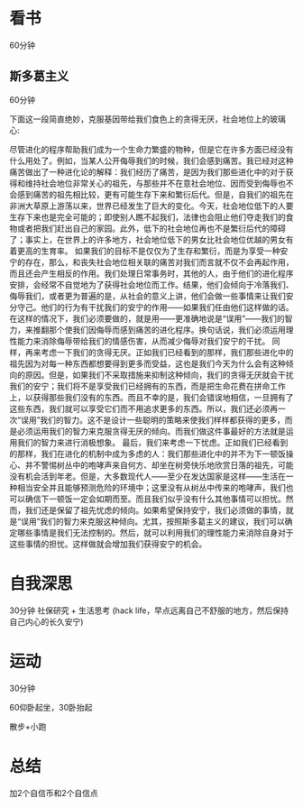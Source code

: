 # 看书
60分钟
## 斯多葛主义
60分钟 

下面这一段简直绝妙，克服基因带给我们食色上的贪得无厌，社会地位上的玻璃心:

尽管进化的程序帮助我们成为一个生命力繁盛的物种，但是它在许多方面已经没有什么用处了。例如，当某人公开侮辱我们的时候，我们会感到痛苦。我已经对这种痛苦做出了一种进化论的解释：我们经历了痛苦，是因为我们那些进化中的对于获得和维持社会地位非常关心的祖先，与那些并不在意社会地位、因而受到侮辱也不会感到痛苦的祖先相比较，更有可能生存下来和繁衍后代。但是，自我们的祖先在非洲大草原上游荡以来，世界已经发生了巨大的变化。今天，社会地位低下的人要生存下来也是完全可能的；即使别人瞧不起我们，法律也会阻止他们夺走我们的食物或者把我们赶出自己的家园。此外，低下的社会地位再也不是繁衍后代的障碍了；事实上，在世界上的许多地方，社会地位低下的男女比社会地位优越的男女有着更高的生育率。
如果我们的目标不是仅仅为了生存和繁衍，而是为享受一种安宁的存在，那么，和丧失社会地位相关联的痛苦对我们而言就不仅不会再起作用，而且还会产生相反的作用。我们处理日常事务时，其他的人，由于他们的进化程序安排，会经常不自觉地为了获得社会地位而工作。结果，他们会倾向于冷落我们、侮辱我们，或者更为普遍的是，从社会的意义上讲，他们会做一些事情来让我们安分守己。他们的行为有干扰我们的安宁的作用——如果我们任由他们这样做的话。在这样的情况下，我们必须要做的，就是用——更准确地说是“误用”——我们的智力，来推翻那个使我们因侮辱而感到痛苦的进化程序。换句话说，我们必须运用理性能力来消除侮辱带给我们的情感伤害，从而减少侮辱对我们安宁的干扰。
同样，再来考虑一下我们的贪得无厌。正如我们已经看到的那样，我们那些进化中的祖先因为对每一种东西都想要得到更多而受益，这也是我们今天为什么会有这种倾向的原因。但是，如果我们不采取措施来抑制这种倾向，我们的贪得无厌就会干扰我们的安宁；我们将不是享受我们已经拥有的东西，而是把生命花费在拼命工作上，以获得那些我们没有的东西。而且不幸的是，我们会错误地相信，一旦拥有了这些东西，我们就可以享受它们而不用追求更多的东西。所以，我们还必须再一次“误用”我们的智力。这不是设计一些聪明的策略来使我们样样都获得的更多，而是必须运用我们的智力来克服贪得无厌的倾向。而我们做这件事最好的方法就是运用我们的智力来进行消极想象。
最后，我们来考虑一下忧虑。正如我们已经看到的那样，我们在进化的机制中成为多虑的人：我们那些进化中的并不为下一顿饭操心、并不警惕树丛中的咆哮声来自何方、却坐在树旁快乐地欣赏日落的祖先，可能没有机会活到年老。但是，大多数现代人——至少在发达国家是这样——生活在一种相当安全并且能够预测危险的环境中；这里没有从树丛中传来的咆哮声，我们也可以确信下一顿饭一定会如期而至。而且我们似乎没有什么其他事情可以担忧。然而，我们还是保留了祖先忧虑的倾向。如果希望保持安宁，我们必须做的事情，就是“误用”我们的智力来克服这种倾向。尤其，按照斯多葛主义的建议，我们可以确定哪些事情是我们无法控制的。然后，就可以利用我们的理性能力来消除自身对于这些事情的担忧。这样做就会增加我们获得安宁的机会。


# 自我深思
30分钟
社保研究 + 生活思考 (hack life，早点远离自己不舒服的地方，然后保持自己内心的长久安宁)

# 运动
30分钟

60仰卧起坐，30卧抬起

散步+小跑

# 总结
加2个自信币和2个自信点